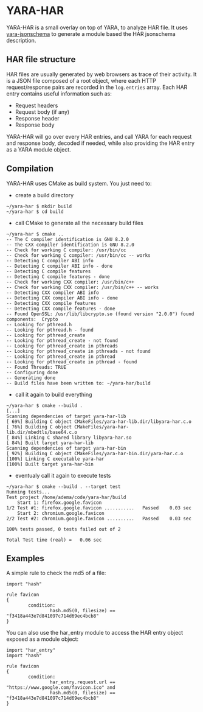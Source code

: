 # YARA-HAR

YARA-HAR is a small overlay on top of YARA, to analyze HAR file. It uses [yara-jsonschema](https://github.com/marmeladema/yara-jsonschema) to generate a module based the HAR jsonschema description.

## HAR file structure
HAR files are usually generated by web browsers as trace of their activity. It is a JSON file composed of a root object, where each HTTP request/response pairs are recorded in the `log.entries` array. Each HAR entry contains useful information such as:

* Request headers
* Request body (if any)
* Response header
* Response body

YARA-HAR will go over every HAR entries, and call YARA for each request and response body, decoded if needed, while also providing the HAR entry as a YARA module object.

## Compilation
YARA-HAR uses CMake as build system. You just need to:

* create a build directory
```
~/yara-har $ mkdir build
~/yara-har $ cd build
```

* call CMake to generate all the necessary build files
```
~/yara-har $ cmake ..
-- The C compiler identification is GNU 8.2.0
-- The CXX compiler identification is GNU 8.2.0
-- Check for working C compiler: /usr/bin/cc
-- Check for working C compiler: /usr/bin/cc -- works
-- Detecting C compiler ABI info
-- Detecting C compiler ABI info - done
-- Detecting C compile features
-- Detecting C compile features - done
-- Check for working CXX compiler: /usr/bin/c++
-- Check for working CXX compiler: /usr/bin/c++ -- works
-- Detecting CXX compiler ABI info
-- Detecting CXX compiler ABI info - done
-- Detecting CXX compile features
-- Detecting CXX compile features - done
-- Found OpenSSL: /usr/lib/libcrypto.so (found version "2.0.0") found components:  Crypto
-- Looking for pthread.h
-- Looking for pthread.h - found
-- Looking for pthread_create
-- Looking for pthread_create - not found
-- Looking for pthread_create in pthreads
-- Looking for pthread_create in pthreads - not found
-- Looking for pthread_create in pthread
-- Looking for pthread_create in pthread - found
-- Found Threads: TRUE
-- Configuring done
-- Generating done
-- Build files have been written to: ~/yara-har/build
```

* call it again to build everything
```
~/yara-har $ cmake --build .
[...]
Scanning dependencies of target yara-har-lib
[ 69%] Building C object CMakeFiles/yara-har-lib.dir/libyara-har.c.o
[ 76%] Building C object CMakeFiles/yara-har-lib.dir/mbedtls/base64.c.o
[ 84%] Linking C shared library libyara-har.so
[ 84%] Built target yara-har-lib
Scanning dependencies of target yara-har-bin
[ 92%] Building C object CMakeFiles/yara-har-bin.dir/yara-har.c.o
[100%] Linking C executable yara-har
[100%] Built target yara-har-bin
```

* eventualy call it again to execute tests
```
~/yara-har $ cmake --build . --target test
Running tests...
Test project /home/adema/code/yara-har/build
    Start 1: firefox.google.favicon
1/2 Test #1: firefox.google.favicon ...........   Passed    0.03 sec
    Start 2: chromium.google.favicon
2/2 Test #2: chromium.google.favicon ..........   Passed    0.03 sec

100% tests passed, 0 tests failed out of 2

Total Test time (real) =   0.06 sec
```

## Examples
A simple rule to check the md5 of a file:
```
import "hash"

rule favicon
{
        condition:
                hash.md5(0, filesize) == "f3418a443e7d841097c714d69ec4bcb8"
}
```

You can also use the har_entry module to access the HAR entry object exposed as a module object:
```
import "har_entry"
import "hash"

rule favicon
{
        condition:
                har_entry.request.url == "https://www.google.com/favicon.ico" and
                hash.md5(0, filesize) == "f3418a443e7d841097c714d69ec4bcb8"
}
```
